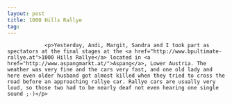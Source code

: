 ```yaml
---
layout: post
title: 1000 Hills Rallye
tag: 
---
```



                <p>Yesterday, Andi, Margit, Sandra and I took part as spectators at the final stages at the <a href="http://www.bpultimate-rallye.at">1000 Hills Rallye</a> located in <a href="http://www.aspangmarkt.at/">Aspang</a>, Lower Austria. The weather was very fine and the cars very fast, and one old lady and here even older husband got almost killed when they tried to cross the road before an approaching rallye car. Rallye cars are usually very loud, so those two had to be nearly deaf not even hearing one single sound ;-)</p>
            
